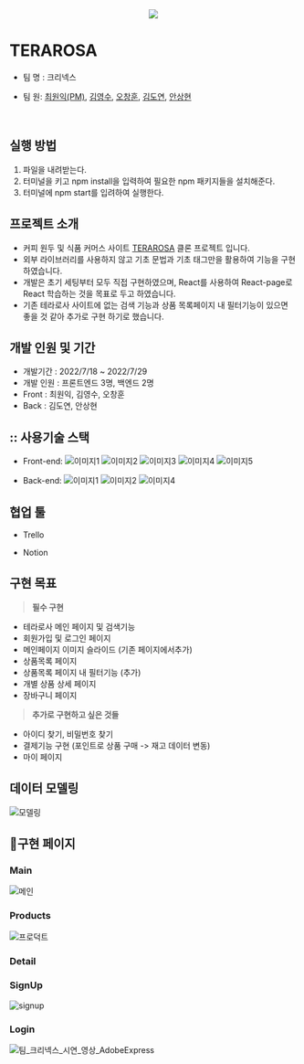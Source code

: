 <div align="center">
  <img src="public/images/README/테라로사 슬라이드.gif" />
</div>

# TERAROSA

- 팀 명 : 크리넥스
- 팀 원: [최원익(PM)](https://github.com/Yelihi), [김영수](https://github.com/youngsoon12), [오창훈](https://github.com/och-changhoon), [김도연](https://github.com/kdylsky), [안상현](https://github.com/AhnSang0915)

  <br>
  
<h2>실행 방법</h2>
<ol>
  <li>파일을 내려받는다.</li>
  <li>터미널을 키고 npm install을 입력하여 필요한 npm 패키지들을 설치해준다.</li>
  <li>터미널에 npm start를 입려하여 실행한다.</li>
</ol>

## 프로젝트 소개

- 커피 원두 및 식품 커머스 사이트 [TERAROSA](https://terarosa.com/shopinfo/about.html) 클론 프로젝트 입니다.
- 외부 라이브러리를 사용하지 않고 기초 문법과 기초 태그만을 활용하여 기능을 구현하였습니다.
- 개발은 초기 세팅부터 모두 직접 구현하였으며, React를 사용하여 React-page로 React 학습하는 것을 목표로 두고 하였습니다.
- 기존 테라로사 사이트에 없는 검색 기능과 상품 목록페이지 내 필터기능이 있으면 좋을 것 같아 추가로 구현 하기로 했습니다.
  <br>

## 개발 인원 및 기간

- 개발기간 : 2022/7/18 ~ 2022/7/29
- 개발 인원 : 프론트엔드 3명, 백엔드 2명
- Front : 최원익, 김영수, 오창훈
- Back : 김도연, 안상현

## :: 사용기술 스택

- Front-end: ![이미지1](https://img.shields.io/badge/html5-E34F26?style=flat-square&logo=react&logoColor=white) ![이미지2](https://img.shields.io/badge/Sass-CC6699?style=flat-square&logo=Sass&logoColor=white) ![이미지3](https://img.shields.io/badge/javascript-F7DF1E?style=flat-square&logo=react&logoColor=white) ![이미지4](https://img.shields.io/badge/react-61DAFB?style=flat-square&logo=react&logoColor=white) ![이미지5](https://img.shields.io/badge/ReactRouter-CA4245?style=flat-square&logo=ReactRouter&logoColor=white)

- Back-end: ![이미지1](https://img.shields.io/badge/Python-3776AB?style=flat-square&logo=Python&logoColor=white) ![이미지2](https://img.shields.io/badge/Django-092E20?style=flat-square&logo=Django&logoColor=white) ![이미지4](https://img.shields.io/badge/MySQL-4479A1?style=flat-square&logo=MySQL&logoColor=white)

## 협업 툴

- Trello


- Notion


## 구현 목표

> **필수 구현**

- 테라로사 메인 페이지 및 검색기능
- 회원가입 및 로그인 페이지
- 메인페이지 이미지 슬라이드 (기존 페이지에서추가)
- 상품목록 페이지
- 상품목록 페이지 내 필터기능 (추가)
- 개별 상품 상세 페이지
- 장바구니 페이지

> **추가로 구현하고 싶은 것들**

- 아이디 찾기, 비밀번호 찾기
- 결제기능 구현 (포인트로 상품 구매 -> 재고 데이터 변동)
- 마이 페이지

## 데이터 모델링

![모델링](https://little-polish-7ff.notion.site/image/https%3A%2F%2Fs3-us-west-2.amazonaws.com%2Fsecure.notion-static.com%2Ff93266b2-aae6-4f18-bf0e-122f973bcc1e%2FUntitled.png?table=block&id=38ccb56b-e01b-4772-8420-dfc7b6ddbc3d&spaceId=3603a399-ae9e-47d0-9870-7786d6f3f89b&width=2000&userId=&cache=v2)

## 🌟구현 페이지

### **Main**

![메인](https://little-polish-7ff.notion.site/image/https%3A%2F%2Fs3-us-west-2.amazonaws.com%2Fsecure.notion-static.com%2Fe4e6f6bf-8257-47d4-aa53-ba9871e471ec%2F%25E1%2584%2590%25E1%2585%25A6%25E1%2584%2585%25E1%2585%25A1%25E1%2584%2585%25E1%2585%25A9%25E1%2584%2589%25E1%2585%25A1_main.gif?table=block&id=71607b53-f0c8-4bf7-821a-6a0bde05b4e1&spaceId=3603a399-ae9e-47d0-9870-7786d6f3f89b&userId=&cache=v2)

### **Products**

![프로덕트](https://little-polish-7ff.notion.site/image/https%3A%2F%2Fs3-us-west-2.amazonaws.com%2Fsecure.notion-static.com%2F627d6782-ebbb-439b-807f-b5445bb97859%2FAnimation.gif?table=block&id=8352eb00-a3fc-4f1c-965f-2baff0479240&spaceId=3603a399-ae9e-47d0-9870-7786d6f3f89b&userId=&cache=v2)

### **Detail**

### **SignUp**

![signup](https://user-images.githubusercontent.com/105600985/182024817-97ec7b3b-3a3c-4fca-8ec0-404bedc54040.gif)

### **Login**

![팀_크리넥스_시연_영상_AdobeExpress](https://user-images.githubusercontent.com/105952597/182052000-08b521b0-df2a-40c2-9b6c-54340d53f924.gif)

